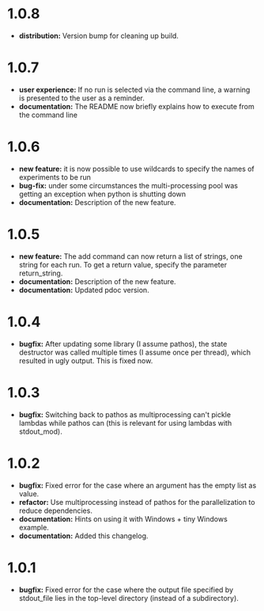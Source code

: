 # 1.0.8
  * **distribution:** Version bump for cleaning up build.

# 1.0.7
  * **user experience:** If no run is selected via the command line, a warning
    is presented to the user as a reminder.
  * **documentation:** The README now briefly explains how to execute from the
    command line

# 1.0.6
  * **new feature:** it is now possible to use wildcards to specify
    the names of experiments to be run
  * **bug-fix:** under some circumstances the multi-processing pool
    was getting an exception when python is shutting down
  * **documentation:** Description of the new feature.

# 1.0.5
  * **new feature:** The add command can now return a list of strings,
    one string for each run.  To get a return value, specify the
    parameter return_string.
  * **documentation:** Description of the new feature.
  * **documentation:** Updated pdoc version.

# 1.0.4
  * **bugfix:** After updating some library (I assume pathos), the
    state destructor was called multiple times (I assume once per
    thread), which resulted in ugly output.  This is fixed now.

# 1.0.3

  * **bugfix:** Switching back to pathos as multiprocessing can't
    pickle lambdas while pathos can (this is relevant for using
    lambdas with stdout_mod).

# 1.0.2

  * **bugfix:** Fixed error for the case where an argument has the
    empty list as value.
  * **refactor:** Use multiprocessing instead of pathos for the
    parallelization to reduce dependencies.
  * **documentation:** Hints on using it with Windows + tiny Windows
    example.
  * **documentation:** Added this changelog.

# 1.0.1

  * **bugfix:** Fixed error for the case where the output file
    specified by stdout_file lies in the top-level directory (instead
    of a subdirectory).
